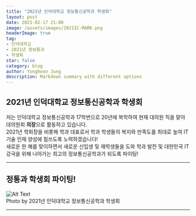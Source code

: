 ```yaml
---
title: "2021년 인덕대학교 정보통신공학과 학생회"
layout: post
date: 2021-02-17 21:00
image: /assets/images/2021IC-MARK.png
headerImage: true
tag:
- 인덕대학교
- 2021년 정보통과
- 학생회
star: false
category: blog
author: Yonghoon Jung
description: Markdown summary with different options
---
```


## 2021년 인덕대학교 정보통신공학과 학생회

 저는 인덕대학교 정보통신공학과 17학번으로 20년에 복학하여 현재 대의원 직을 맡아 대의원회 <b>의장</b>으로 활동하고 있습니다. <br>
 2021년 학회장을 비롯해 학과 대표로서 학과 학생들의 복지와 만족도를 최대로 높여 IT 기술 인재 양성에 힘쓰도록 노력하겠습니다! <br>
 새로운 한 해를 맞이하면서 새로운 신입생 및 재학생들을 도와 학과 발전 및 대한민국 IT 강국을 위해 나아가는 최고의 정보통신공학과가 되도록 파이팅!


---

## 정통과 학생회 파이팅!
<div class="side-by-side">
    <img class="image" src="https://yonghoon-jung.github.io/assets/images/2021IC.jpg" alt="Alt Text">
    <figcaption class="caption">Photo by 2021년 인덕대학교 정보통신공학과 학생회</figcaption>
</div>


---

